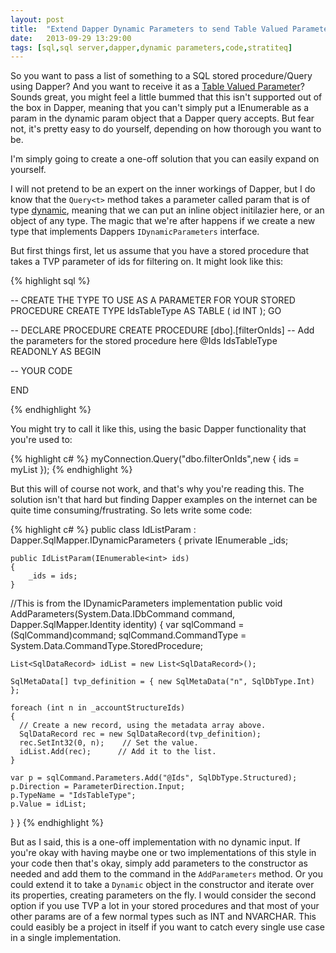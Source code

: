 ```yaml
---
layout: post
title:  "Extend Dapper Dynamic Parameters to send Table Valued Parameter to SQL Server"
date:   2013-09-29 13:29:00
tags: [sql,sql server,dapper,dynamic parameters,code,stratiteq]
---
```


So you want to pass a list of something to a SQL stored procedure/Query using Dapper? And you want to receive it as a [Table Valued Parameter](http://technet.microsoft.com/en-us/library/bb510489.aspx)? Sounds great, you might feel a little bummed that this isn't supported out of the box in Dapper, meaning that you can't simply put a IEnumerable as a param in the dynamic param object that a Dapper query accepts. But fear not, it's pretty easy to do yourself, depending on how thorough you want to be.

I'm simply going to create a one-off solution that you can easily expand on yourself.

I will not pretend to be an expert on the inner workings of Dapper, but I do know that the ``Query<t>`` method takes a parameter called param that is of type [dynamic](http://msdn.microsoft.com/en-us/library/dd264736.aspx), meaning that we can put an inline object initilazier here, or an object of any type. The magic that we're after happens if we create a new type that implements Dappers ``IDynamicParameters`` interface.

But first things first, let us assume that you have a stored procedure that takes a TVP parameter of ids for filtering on. It might look like this:

{% highlight sql %}

-- CREATE THE TYPE TO USE AS A PARAMETER FOR YOUR STORED PROCEDURE
CREATE TYPE IdsTableType AS TABLE 
  ( id INT );
GO

-- DECLARE PROCEDURE
CREATE PROCEDURE [dbo].[filterOnIds]
	-- Add the parameters for the stored procedure here
	@Ids IdsTableType READONLY
AS
BEGIN

-- YOUR CODE

END

{% endhighlight %}

You might try to call it like this, using the basic Dapper functionality that you're used to:

{% highlight c# %}
myConnection.Query<returnType>("dbo.filterOnIds",new { ids = myList });
{% endhighlight %}

But this will of course not work, and that's why you're reading this. The solution isn't that hard but finding Dapper examples on the internet can be quite time consuming/frustrating. So lets write some code:

{% highlight c# %}
public class IdListParam : Dapper.SqlMapper.IDynamicParameters
{
	private IEnumerable<int> _ids;

	public IdListParam(IEnumerable<int> ids)
	{
		_ids = ids;
	}

  //This is from the IDynamicParameters implementation
  public void AddParameters(System.Data.IDbCommand command, Dapper.SqlMapper.Identity identity)
  {
    var sqlCommand = (SqlCommand)command;
    sqlCommand.CommandType = System.Data.CommandType.StoredProcedure;

    List<SqlDataRecord> idList = new List<SqlDataRecord>();

    SqlMetaData[] tvp_definition = { new SqlMetaData("n", SqlDbType.Int) };

    foreach (int n in _accountStructureIds)
    {
      // Create a new record, using the metadata array above.
      SqlDataRecord rec = new SqlDataRecord(tvp_definition);
      rec.SetInt32(0, n);    // Set the value.
      idList.Add(rec);      // Add it to the list.
    }

    var p = sqlCommand.Parameters.Add("@Ids", SqlDbType.Structured);
    p.Direction = ParameterDirection.Input;
    p.TypeName = "IdsTableType";
    p.Value = idList;
  }
}
{% endhighlight %}

But as I said, this is a one-off implementation with no dynamic input. If you're okay with having maybe one or two implementations of this style in your code then that's okay, simply add parameters to the constructor as needed and add them to the command in the ``AddParameters`` method. Or you could extend it to take a ``Dynamic`` object in the constructor and iterate over its properties, creating parameters on the fly. I would consider the second option if you use TVP a lot in your stored procedures and that most of your other params are of a few normal types such as INT and NVARCHAR. This could easibly be a project in itself if you want to catch every single use case in a single implementation.